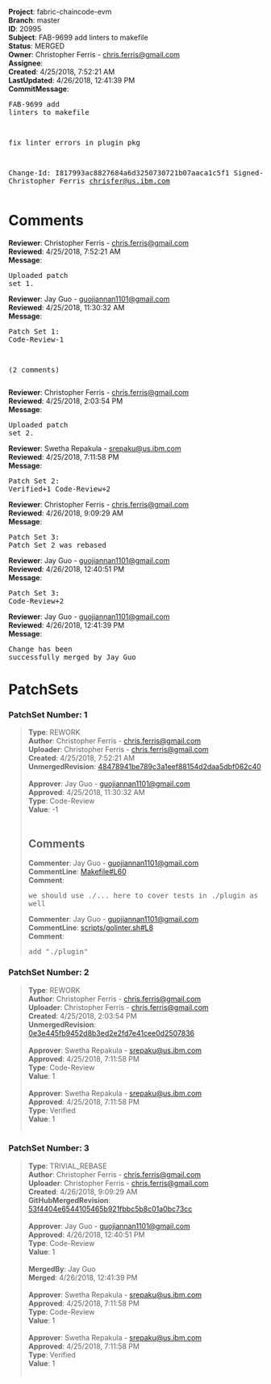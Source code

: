 <strong>Project</strong>: fabric-chaincode-evm<br><strong>Branch</strong>: master<br><strong>ID</strong>: 20995<br><strong>Subject</strong>: FAB-9699 add linters to makefile<br><strong>Status</strong>: MERGED<br><strong>Owner</strong>: Christopher Ferris - chris.ferris@gmail.com<br><strong>Assignee</strong>:<br><strong>Created</strong>: 4/25/2018, 7:52:21 AM<br><strong>LastUpdated</strong>: 4/26/2018, 12:41:39 PM<br><strong>CommitMessage</strong>:<br><pre>FAB-9699 add linters to makefile

fix linter errors in plugin pkg

Change-Id: I817993ac8827684a6d3250730721b07aaca1c5f1
Signed-off-by: Christopher Ferris <chrisfer@us.ibm.com>
</pre><h1>Comments</h1><strong>Reviewer</strong>: Christopher Ferris - chris.ferris@gmail.com<br><strong>Reviewed</strong>: 4/25/2018, 7:52:21 AM<br><strong>Message</strong>: <pre>Uploaded patch set 1.</pre><strong>Reviewer</strong>: Jay Guo - guojiannan1101@gmail.com<br><strong>Reviewed</strong>: 4/25/2018, 11:30:32 AM<br><strong>Message</strong>: <pre>Patch Set 1: Code-Review-1

(2 comments)</pre><strong>Reviewer</strong>: Christopher Ferris - chris.ferris@gmail.com<br><strong>Reviewed</strong>: 4/25/2018, 2:03:54 PM<br><strong>Message</strong>: <pre>Uploaded patch set 2.</pre><strong>Reviewer</strong>: Swetha Repakula - srepaku@us.ibm.com<br><strong>Reviewed</strong>: 4/25/2018, 7:11:58 PM<br><strong>Message</strong>: <pre>Patch Set 2: Verified+1 Code-Review+2</pre><strong>Reviewer</strong>: Christopher Ferris - chris.ferris@gmail.com<br><strong>Reviewed</strong>: 4/26/2018, 9:09:29 AM<br><strong>Message</strong>: <pre>Patch Set 3: Patch Set 2 was rebased</pre><strong>Reviewer</strong>: Jay Guo - guojiannan1101@gmail.com<br><strong>Reviewed</strong>: 4/26/2018, 12:40:51 PM<br><strong>Message</strong>: <pre>Patch Set 3: Code-Review+2</pre><strong>Reviewer</strong>: Jay Guo - guojiannan1101@gmail.com<br><strong>Reviewed</strong>: 4/26/2018, 12:41:39 PM<br><strong>Message</strong>: <pre>Change has been successfully merged by Jay Guo</pre><h1>PatchSets</h1><h3>PatchSet Number: 1</h3><blockquote><strong>Type</strong>: REWORK<br><strong>Author</strong>: Christopher Ferris - chris.ferris@gmail.com<br><strong>Uploader</strong>: Christopher Ferris - chris.ferris@gmail.com<br><strong>Created</strong>: 4/25/2018, 7:52:21 AM<br><strong>UnmergedRevision</strong>: [48478941be789c3a1eef88154d2daa5dbf062c40](https://github.com/hyperledger-gerrit-archive/fabric-chaincode-evm/commit/48478941be789c3a1eef88154d2daa5dbf062c40)<br><br><strong>Approver</strong>: Jay Guo - guojiannan1101@gmail.com<br><strong>Approved</strong>: 4/25/2018, 11:30:32 AM<br><strong>Type</strong>: Code-Review<br><strong>Value</strong>: -1<br><br><h2>Comments</h2><strong>Commenter</strong>: Jay Guo - guojiannan1101@gmail.com<br><strong>CommentLine</strong>: [Makefile#L60](https://github.com/hyperledger-gerrit-archive/fabric-chaincode-evm/blob/48478941be789c3a1eef88154d2daa5dbf062c40/Makefile#L60)<br><strong>Comment</strong>: <pre>we should use ./... here to cover tests in ./plugin as well</pre><strong>Commenter</strong>: Jay Guo - guojiannan1101@gmail.com<br><strong>CommentLine</strong>: [scripts/golinter.sh#L8](https://github.com/hyperledger-gerrit-archive/fabric-chaincode-evm/blob/48478941be789c3a1eef88154d2daa5dbf062c40/scripts/golinter.sh#L8)<br><strong>Comment</strong>: <pre>add "./plugin"</pre></blockquote><h3>PatchSet Number: 2</h3><blockquote><strong>Type</strong>: REWORK<br><strong>Author</strong>: Christopher Ferris - chris.ferris@gmail.com<br><strong>Uploader</strong>: Christopher Ferris - chris.ferris@gmail.com<br><strong>Created</strong>: 4/25/2018, 2:03:54 PM<br><strong>UnmergedRevision</strong>: [0e3e445fb9452d8b3ed2e2fd7e41cee0d2507836](https://github.com/hyperledger-gerrit-archive/fabric-chaincode-evm/commit/0e3e445fb9452d8b3ed2e2fd7e41cee0d2507836)<br><br><strong>Approver</strong>: Swetha Repakula - srepaku@us.ibm.com<br><strong>Approved</strong>: 4/25/2018, 7:11:58 PM<br><strong>Type</strong>: Code-Review<br><strong>Value</strong>: 1<br><br><strong>Approver</strong>: Swetha Repakula - srepaku@us.ibm.com<br><strong>Approved</strong>: 4/25/2018, 7:11:58 PM<br><strong>Type</strong>: Verified<br><strong>Value</strong>: 1<br><br></blockquote><h3>PatchSet Number: 3</h3><blockquote><strong>Type</strong>: TRIVIAL_REBASE<br><strong>Author</strong>: Christopher Ferris - chris.ferris@gmail.com<br><strong>Uploader</strong>: Christopher Ferris - chris.ferris@gmail.com<br><strong>Created</strong>: 4/26/2018, 9:09:29 AM<br><strong>GitHubMergedRevision</strong>: [53f4404e6544105465b921fbbc5b8c01a0bc73cc](https://github.com/hyperledger-gerrit-archive/fabric-chaincode-evm/commit/53f4404e6544105465b921fbbc5b8c01a0bc73cc)<br><br><strong>Approver</strong>: Jay Guo - guojiannan1101@gmail.com<br><strong>Approved</strong>: 4/26/2018, 12:40:51 PM<br><strong>Type</strong>: Code-Review<br><strong>Value</strong>: 1<br><br><strong>MergedBy</strong>: Jay Guo<br><strong>Merged</strong>: 4/26/2018, 12:41:39 PM<br><br><strong>Approver</strong>: Swetha Repakula - srepaku@us.ibm.com<br><strong>Approved</strong>: 4/25/2018, 7:11:58 PM<br><strong>Type</strong>: Code-Review<br><strong>Value</strong>: 1<br><br><strong>Approver</strong>: Swetha Repakula - srepaku@us.ibm.com<br><strong>Approved</strong>: 4/25/2018, 7:11:58 PM<br><strong>Type</strong>: Verified<br><strong>Value</strong>: 1<br><br></blockquote>